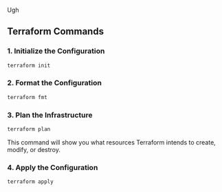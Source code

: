Ugh

## Terraform Commands

### 1. Initialize the Configuration
```bash
terraform init
```

### 2. Format the Configuration
```bash
terraform fmt
```

### 3. Plan the Infrastructure
```bash
terraform plan
```

This command will show you what resources Terraform intends to create, modify, or destroy.

### 4. Apply the Configuration
```bash
terraform apply
```
